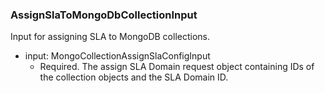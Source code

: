 ### AssignSlaToMongoDbCollectionInput
Input for assigning SLA to MongoDB collections.

- input: MongoCollectionAssignSlaConfigInput
  - Required. The assign SLA Domain request object containing IDs of the collection objects and the SLA Domain ID.
